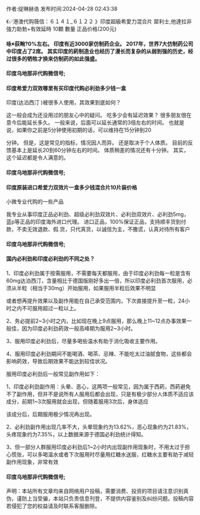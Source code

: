 <p>作者:绽琳赫诰 发布时间:2024-04-28 02:43:38</p>
<p>《✅港澳代购薇信：６１４１_６１２２ 》印度超級希愛力混合片 犀利士,他達拉非 強力助勃+有效延時 10顆 數量 正品价格(200元) </p>
									<h4>咏荻畹?0%左右。 印度有近3000家仿制药企业。 2017年，世界7大仿制药公司中印度占了2席。 其实印度的葯制造业也经历了漫长而复杂的从弱到强的历史，经过很多的牺牲才换来仿制药的如此强盛。</p><p></p><h4>	印度乌地那非代购微信号;</h4><p></p><h4>印度希爱力双效哪里有买印度代购必利劲多少钱一盒</h4><p>印度(达泊西汀 )被很多人使用，其效果到底如何？</p><p>这一般会成为还没用过的朋友心中的疑问。 吃多少会有延迟效果？ 很多朋友很在意今后能延长多久。 一般来说，后面可以延长通常的3倍左右的时间。 也就是说，如果你之前是5分钟使用初期的话，可以维持在15分钟到20</p><p>分钟。 但是，这是常见的指标，情况因人而异。 还是取决于个人体质。 目前的反馈基本上是延长20到60分钟左右的时间。 体质稍差的情况还有十分钟。 其实，这个延迟都是令人满意的。</p><p></p><h4>	印度乌地那非代购微信号;</h4><p></p><h4>印度原装进口希爱力双效片一盒多少钱混合片10片装价格</h4><p>小微专业代购的一些产品</p><p>我专业从事印度正品必利劲、超级必利劲双效片、必利劲双效片、必利劲5mg，蓝p等正品的印度海外进口代理。 进口正品，100%保证正品，支持顺丰货到付款，不卖无效退款、假.货，只代真货，以诚信为主，不撒谎，认真对待所有客户</p><p></p><h4>	印度乌地那非代购微信号;</h4><p></p><h4>国内必利劲和印度必利劲的不同之处？</h4><p>1、印度必利劲属于按需服用，不需要每天都服用，由于印度必利劲每一粒是含有60mg达泊西汀，含量相比于德国版刚好多出一倍，所以印度必利劲首次服用，必须从半粒（相当于30mg）开始服用，如果服用半粒后效果不明显</p><p></p><p>或者想再提升效果以及副作用能在自己承受范围内，下次直接提升至一粒，24小时之内不可服用超过一粒以上。</p><p></p><p>2、务必提前2~3小时之内，比如现在晚上9点服用，那么晚上11~12点办事效果一般佳，因为印度必利劲葯效一般高峰期为服用2~3小时。</p><p></p><p>3、服用印度必利劲后，尽量多喝些温水有助于消化吸收主要作用。</p><p></p><p>4、服用印度必利劲期间不能喝酒、喝茶、忌辣、不能吃太过油腻食物，这些都会影响葯效，导致后期效果不能达到较佳状况。</p><p></p><p></p><p>服用印度必利劲后一般常见副作用如下：</p><p>1、印度必利劲副作用：头晕、恶心，这两项一般常见，因为属于西葯，西葯避免不了副作用，但并不是说所有人服用后都会出现，只是有极少部分人体质不适应该成分，前期1~3次服用就会出现，但随着服用3次后，身体适应</p><p>该成分后，后期服用极少情况再出现。</p><p>2、必利劲副作用出现几率不大，头晕现象约为13.62%，恶心现象约为21.83%，头疼现象约为7.35%，以上数据来源于德国必利劲统计得知。</p><p>3、但一部分人群服用印度必利劲后1~2小时内出现副作用现象时，不用太过于担心慌张，可以多喝温水或者下次服用时尽量用红糖水送服，红糖水主要有助于减轻副作用现象，非常有效</p><p></p><h4>	印度乌地那非代购微信号;</h4>				声明：本站所有文章均来自网络用户投稿，需要消费、投资的项目请注意识别真伪，谨防上当受骗，本站只负责信息刊登，不提供内容鉴别及纠纷问题。投稿内容若侵犯了您的权益请及时联系客服删除。				
